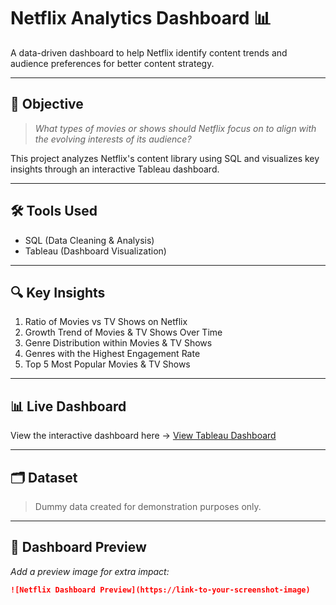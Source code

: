 # Netflix Analytics Dashboard 📊

A data-driven dashboard to help Netflix identify content trends and audience preferences for better content strategy.

---

## 🎯 Objective

> *What types of movies or shows should Netflix focus on to align with the evolving interests of its audience?*

This project analyzes Netflix's content library using SQL and visualizes key insights through an interactive Tableau dashboard.

---

## 🛠 Tools Used

- SQL (Data Cleaning & Analysis)
- Tableau (Dashboard Visualization)

---

## 🔍 Key Insights

1. Ratio of Movies vs TV Shows on Netflix  
2. Growth Trend of Movies & TV Shows Over Time  
3. Genre Distribution within Movies & TV Shows  
4. Genres with the Highest Engagement Rate  
5. Top 5 Most Popular Movies & TV Shows  

---

## 📊 Live Dashboard

View the interactive dashboard here → [View Tableau Dashboard](https://public.tableau.com/miacodes/dashboard)

---

## 🗂 Dataset

> Dummy data created for demonstration purposes only.

---

## 📸 Dashboard Preview  

_Add a preview image for extra impact:_

```markdown
![Netflix Dashboard Preview](https://link-to-your-screenshot-image)
